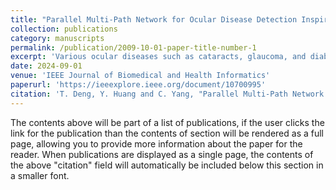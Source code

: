 ```yaml
---
title: "Parallel Multi-Path Network for Ocular Disease Detection Inspired by Visual Cognition Mechanism"
collection: publications
category: manuscripts
permalink: /publication/2009-10-01-paper-title-number-1
excerpt: 'Various ocular diseases such as cataracts, glaucoma, and diabetic retinopathy have become several major factors causing non-congenital visual impairment, which seriously threatens vision health. The shortage of ophthalmic medical resources has brought huge obstacles to large-scale ocular disease screening. Therefore, it is necessary to use computer-aided diagnosis (CAD) technology to achieve large-scale screening and diagnosis of ocular diseases. In this work, inspired by the human visual cognition mechanism, we propose a parallel multi-path network for multiple ocular diseases detection, called PMP-OD, which integrates the detection of multiple common ocular diseases, including cataracts, glaucoma, diabetic retinopathy, and pathological myopia.'
date: 2024-09-01
venue: 'IEEE Journal of Biomedical and Health Informatics'
paperurl: 'https://ieeexplore.ieee.org/document/10700995'
citation: 'T. Deng, Y. Huang and C. Yang, "Parallel Multi-Path Network for Ocular Disease Detection Inspired by Visual Cognition Mechanism," in IEEE Journal of Biomedical and Health Informatics, vol. 29, no. 1, pp. 345-357, Jan. 2025.'
---
```

The contents above will be part of a list of publications, if the user clicks the link for the publication than the contents of section will be rendered as a full page, allowing you to provide more information about the paper for the reader. When publications are displayed as a single page, the contents of the above "citation" field will automatically be included below this section in a smaller font.
